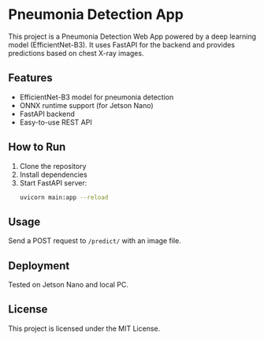 # Pneumonia Detection App

This project is a Pneumonia Detection Web App powered by a deep learning model (EfficientNet-B3). It uses FastAPI for the backend and provides predictions based on chest X-ray images.

## Features

- EfficientNet-B3 model for pneumonia detection
- ONNX runtime support (for Jetson Nano)
- FastAPI backend
- Easy-to-use REST API

## How to Run

1. Clone the repository
2. Install dependencies
3. Start FastAPI server:
   ```bash
   uvicorn main:app --reload
   ```

## Usage

Send a POST request to `/predict/` with an image file.

## Deployment

Tested on Jetson Nano and local PC.

## License

This project is licensed under the MIT License.
